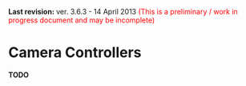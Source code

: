 <p><b>Last revision:</b> ver. 3.6.3 - 14 April 2013<font color='#ff0000'> (This is a preliminary / work in progress document and may be incomplete)</font></p>

# Camera Controllers #

**TODO**